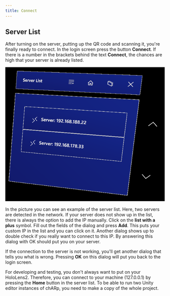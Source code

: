 ```yaml
---
title: Connect
---
```


## Server List
After turning on the server, putting up the QR code and scanning it, you're finally ready to connect.
In the login screen press the button **Connect**.
If there is a number in the brackets behind the text **Connect**, the chances are high that your server is already listed.

<img src="/images/manual/server_list.png" alt="Debug Log" class="mx-auto max-w-md" />

In the picture you can see an example of the server list.
Here, two servers are detected in the network.
If your server does not show up in the list, there is always the option to add the IP manually.
Click on the **list with a plus** symbol.
Fill out the fields of the dialog and press **Add**.
This puts your custom IP in the list and you can click on it.
Another dialog shows up to double check if you really want to connect to this IP.
By answering this dialog with OK should put you on your server.

If the connection to the server is not working, you'll get another dialog that tells you what is wrong.
Pressing **OK** on this dialog will put you back to the login screen.

For developing and testing, you don't always want to put on your HoloLens2.
Therefore, you can connect to your machine (127.0.0.1) by pressing the **Home** button in the server list.
To be able to run two Unity editor instances of chARp, you need to make a copy of the whole project.
